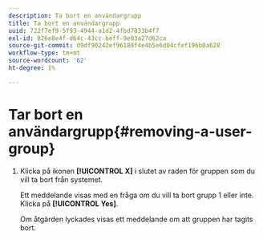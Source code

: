 ```yaml
---
description: Ta bort en användargrupp
title: Ta bort en användargrupp
uuid: 722f7ef9-5f93-4944-a1d2-4fbd7833b4f7
exl-id: 826e8e4f-d64c-43cc-beff-9e03a27d62ca
source-git-commit: d9df90242ef96188f4e4b5e6d04cfef196b0a628
workflow-type: tm+mt
source-wordcount: '62'
ht-degree: 1%

---
```


# Tar bort en användargrupp{#removing-a-user-group}

1. Klicka på ikonen **[!UICONTROL X]** i slutet av raden för gruppen som du vill ta bort från systemet.

   Ett meddelande visas med en fråga om du vill ta bort grupp 1 eller inte. Klicka på **[!UICONTROL Yes]**.

   Om åtgärden lyckades visas ett meddelande om att gruppen har tagits bort.
